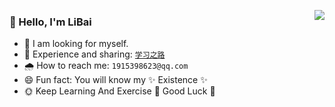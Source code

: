 <p>
  <a 
    href="https://github-readme-stats.vercel.app/api?username=wsydxiangwang&show_icons=true&count_private=true&hide_border=true&cache_seconds=1900" 
    target="_blank"
    rel="noopener noreferrer"
  >
    <img 
      align="right" 
      src="https://github-readme-stats.vercel.app/api?username=wsydxiangwang&show_icons=true&count_private=true&hide_border=true&cache_seconds=1900"
    >
  </a>
</p>

### 👋 Hello, I'm LiBai 

- 🍰 I am looking for myself.
- 💬 Experience and sharing: [`学习之路`](https://github.com/wsydxiangwang/note)
- 🌧 How to reach me: `1915398623@qq.com`
- 😄 Fun fact: You will know my ✨ Existence ✨
- 🌞 Keep Learning And Exercise  🎈 Good Luck 🎈
